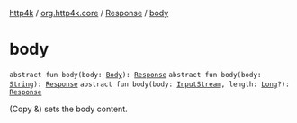 [http4k](../../index.md) / [org.http4k.core](../index.md) / [Response](index.md) / [body](./body.md)

# body

`abstract fun body(body: `[`Body`](../-body/index.md)`): `[`Response`](index.md)
`abstract fun body(body: `[`String`](https://kotlinlang.org/api/latest/jvm/stdlib/kotlin/-string/index.html)`): `[`Response`](index.md)
`abstract fun body(body: `[`InputStream`](https://docs.oracle.com/javase/9/docs/api/java/io/InputStream.html)`, length: `[`Long`](https://kotlinlang.org/api/latest/jvm/stdlib/kotlin/-long/index.html)`?): `[`Response`](index.md)

(Copy &amp;) sets the body content.

